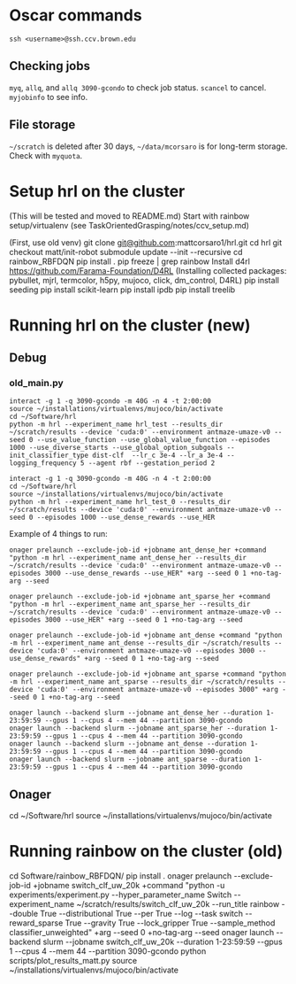 # Oscar commands
`ssh <username>@ssh.ccv.brown.edu`

## Checking jobs
`myq`, `allq`, and `allq 3090-gcondo` to check job status. `scancel` to cancel. `myjobinfo` to see info.

## File storage
`~/scratch` is deleted after 30 days, `~/data/mcorsaro` is for long-term storage. Check with `myquota`.

# Setup hrl on the cluster
(This will be tested and moved to README.md)
Start with rainbow setup/virtualenv (see TaskOrientedGrasping/notes/ccv_setup.md)

(First, use old venv)
git clone git@github.com:mattcorsaro1/hrl.git
cd hrl
git checkout matt/init-robot
submodule update --init --recursive
cd rainbow_RBFDQN
pip install .
pip freeze | grep rainbow
Install d4rl https://github.com/Farama-Foundation/D4RL
(Installing collected packages: pybullet, mjrl, termcolor, h5py, mujoco, click, dm_control, D4RL)
pip install seeding
pip install scikit-learn
pip install ipdb
pip install treelib

# Running hrl on the cluster (new)
## Debug
### old_main.py
```
interact -g 1 -q 3090-gcondo -m 40G -n 4 -t 2:00:00
source ~/installations/virtualenvs/mujoco/bin/activate
cd ~/Software/hrl
python -m hrl --experiment_name hrl_test --results_dir ~/scratch/results --device 'cuda:0' --environment antmaze-umaze-v0 --seed 0 --use_value_function --use_global_value_function --episodes 1000 --use_diverse_starts --use_global_option_subgoals --init_classifier_type dist-clf  --lr_c 3e-4 --lr_a 3e-4 --logging_frequency 5 --agent rbf --gestation_period 2
```

```
interact -g 1 -q 3090-gcondo -m 40G -n 4 -t 2:00:00
cd ~/Software/hrl
source ~/installations/virtualenvs/mujoco/bin/activate
python -m hrl --experiment_name hrl_test_0 --results_dir ~/scratch/results --device 'cuda:0' --environment antmaze-umaze-v0 --seed 0 --episodes 1000 --use_dense_rewards --use_HER
```

Example of 4 things to run:
```
onager prelaunch --exclude-job-id +jobname ant_dense_her +command "python -m hrl --experiment_name ant_dense_her --results_dir ~/scratch/results --device 'cuda:0' --environment antmaze-umaze-v0 --episodes 3000 --use_dense_rewards --use_HER" +arg --seed 0 1 +no-tag-arg --seed

onager prelaunch --exclude-job-id +jobname ant_sparse_her +command "python -m hrl --experiment_name ant_sparse_her --results_dir ~/scratch/results --device 'cuda:0' --environment antmaze-umaze-v0 --episodes 3000 --use_HER" +arg --seed 0 1 +no-tag-arg --seed

onager prelaunch --exclude-job-id +jobname ant_dense +command "python -m hrl --experiment_name ant_dense --results_dir ~/scratch/results --device 'cuda:0' --environment antmaze-umaze-v0 --episodes 3000 --use_dense_rewards" +arg --seed 0 1 +no-tag-arg --seed

onager prelaunch --exclude-job-id +jobname ant_sparse +command "python -m hrl --experiment_name ant_sparse --results_dir ~/scratch/results --device 'cuda:0' --environment antmaze-umaze-v0 --episodes 3000" +arg --seed 0 1 +no-tag-arg --seed

onager launch --backend slurm --jobname ant_dense_her --duration 1-23:59:59 --gpus 1 --cpus 4 --mem 44 --partition 3090-gcondo
onager launch --backend slurm --jobname ant_sparse_her --duration 1-23:59:59 --gpus 1 --cpus 4 --mem 44 --partition 3090-gcondo
onager launch --backend slurm --jobname ant_dense --duration 1-23:59:59 --gpus 1 --cpus 4 --mem 44 --partition 3090-gcondo
onager launch --backend slurm --jobname ant_sparse --duration 1-23:59:59 --gpus 1 --cpus 4 --mem 44 --partition 3090-gcondo
```

## Onager
cd ~/Software/hrl
source ~/installations/virtualenvs/mujoco/bin/activate

# Running rainbow on the cluster (old)
cd Software/rainbow_RBFDQN/
pip install .
onager prelaunch --exclude-job-id +jobname switch_clf_uw_20k +command "python -u experiments/experiment.py --hyper_parameter_name Switch --experiment_name ~/scratch/results/switch_clf_uw_20k --run_title rainbow --double True --distributional True --per True --log --task switch --reward_sparse True --gravity True --lock_gripper True --sample_method classifier_unweighted" +arg --seed 0 +no-tag-arg --seed
onager launch --backend slurm --jobname switch_clf_uw_20k --duration 1-23:59:59 --gpus 1 --cpus 4 --mem 44 --partition 3090-gcondo
python scripts/plot_results_matt.py
source ~/installations/virtualenvs/mujoco/bin/activate
